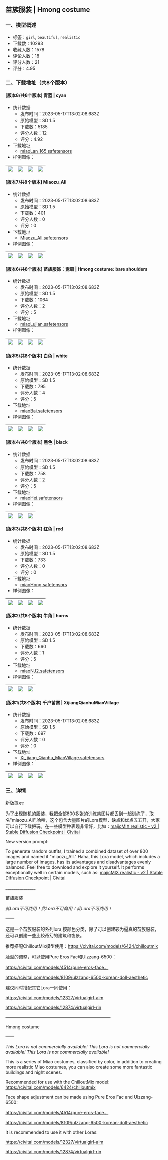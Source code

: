 ## 苗族服装 | Hmong costume
### 一、模型概述

- 标签：`girl`, `beautiful`, `realistic`
- 下载数：10293
- 收藏人数：1578
- 评论人数：18
- 评分人数：21
- 评分：4.95

### 二、下载地址（共8个版本）

#### [版本8/共8个版本] 青蓝 | cyan

- 统计数据
  - 发布时间：2023-05-17T13:02:08.683Z
  - 原始模型：SD 1.5
  - 下载数：5185
  - 评分人数：12
  - 评分：4.92
- 下载地址
  - [miaoLan_165.safetensors](https://civitai.com/api/download/models/28329)
- 样例图像：

| <img src="https://image.civitai.com/xG1nkqKTMzGDvpLrqFT7WA/3545a3bc-ca37-4b17-9e34-d62fd3b10400/width=450/318887.jpeg" /> | <img src="https://image.civitai.com/xG1nkqKTMzGDvpLrqFT7WA/ba067214-ce20-4028-3182-d0cc28997000/width=450/323737.jpeg" /> | <img src="https://image.civitai.com/xG1nkqKTMzGDvpLrqFT7WA/f9fc0c22-bdfa-4ea4-043a-c58cef034700/width=450/323740.jpeg" /> | <img src="https://image.civitai.com/xG1nkqKTMzGDvpLrqFT7WA/75cb3ab6-b4bd-45c2-3fd1-9ac3289be900/width=450/323739.jpeg" /> |
| ---- | ---- | ---- | ---- |

#### [版本7/共8个版本] Miaozu_All

- 统计数据
  - 发布时间：2023-05-17T13:02:08.683Z
  - 原始模型：SD 1.5
  - 下载数：401
  - 评分人数：0
  - 评分：0
- 下载地址
  - [Miaozu_All.safetensors](https://civitai.com/api/download/models/73108)
- 样例图像：

| <img src="https://image.civitai.com/xG1nkqKTMzGDvpLrqFT7WA/6cb3dc0e-9231-4658-b635-e902ad9127bb/width=450/816492.jpeg" /> | <img src="https://image.civitai.com/xG1nkqKTMzGDvpLrqFT7WA/b9f0325e-9d0a-40bb-9da3-ddb40812d726/width=450/815635.jpeg" /> | <img src="https://image.civitai.com/xG1nkqKTMzGDvpLrqFT7WA/7bfdf886-3f8c-4c8a-afcb-e71156df1245/width=450/815636.jpeg" /> | <img src="https://image.civitai.com/xG1nkqKTMzGDvpLrqFT7WA/f442c434-d775-45d9-af7d-5964d5e6e132/width=450/816237.jpeg" /> |
| ---- | ---- | ---- | ---- |

#### [版本6/共8个版本] 苗族服饰：露肩 | Hmong costume: bare shoulders

- 统计数据
  - 发布时间：2023-05-17T13:02:08.683Z
  - 原始模型：SD 1.5
  - 下载数：1064
  - 评分人数：2
  - 评分：5
- 下载地址
  - [miaoLujian.safetensors](https://civitai.com/api/download/models/28331)
- 样例图像：

| <img src="https://image.civitai.com/xG1nkqKTMzGDvpLrqFT7WA/79fb6227-1186-4e07-c3f5-5ca1d826ef00/width=450/318889.jpeg" /> | <img src="https://image.civitai.com/xG1nkqKTMzGDvpLrqFT7WA/18730b28-da22-4066-3bba-5627956bbc00/width=450/324382.jpeg" /> | <img src="https://image.civitai.com/xG1nkqKTMzGDvpLrqFT7WA/82bb68c0-b125-4950-9f23-e9edf63cf000/width=450/324381.jpeg" /> | <img src="https://image.civitai.com/xG1nkqKTMzGDvpLrqFT7WA/b775bdf3-d478-4bad-a1f7-5288e2e16d00/width=450/464390.jpeg" /> |
| ---- | ---- | ---- | ---- |

#### [版本5/共8个版本] 白色 | white

- 统计数据
  - 发布时间：2023-05-17T13:02:08.683Z
  - 原始模型：SD 1.5
  - 下载数：795
  - 评分人数：4
  - 评分：5
- 下载地址
  - [miaoBai.safetensors](https://civitai.com/api/download/models/28834)
- 样例图像：

| <img src="https://image.civitai.com/xG1nkqKTMzGDvpLrqFT7WA/8d8ba022-4a78-417e-e992-8208d2fbfc00/width=450/325324.jpeg" /> | <img src="https://image.civitai.com/xG1nkqKTMzGDvpLrqFT7WA/b86ec156-dd94-472a-4a4a-35d485cd7f00/width=450/325323.jpeg" /> | <img src="https://image.civitai.com/xG1nkqKTMzGDvpLrqFT7WA/313e39e3-3284-4586-c67b-1e68f145eb00/width=450/325322.jpeg" /> | <img src="https://image.civitai.com/xG1nkqKTMzGDvpLrqFT7WA/0b0cdc2b-9978-431d-94fc-d806210d1a00/width=450/325321.jpeg" /> |
| ---- | ---- | ---- | ---- |

#### [版本4/共8个版本] 黑色 | black

- 统计数据
  - 发布时间：2023-05-17T13:02:08.683Z
  - 原始模型：SD 1.5
  - 下载数：758
  - 评分人数：2
  - 评分：5
- 下载地址
  - [miaoHei.safetensors](https://civitai.com/api/download/models/28838)
- 样例图像：

| <img src="https://image.civitai.com/xG1nkqKTMzGDvpLrqFT7WA/acfa3f98-4c0b-4db0-318a-484149f00f00/width=450/325378.jpeg" /> | <img src="https://image.civitai.com/xG1nkqKTMzGDvpLrqFT7WA/6cfa56ea-f2c7-4baa-31b8-e7a6f6a3d000/width=450/325379.jpeg" /> | <img src="https://image.civitai.com/xG1nkqKTMzGDvpLrqFT7WA/eca7ef16-1516-48ee-3446-525e83c34700/width=450/325377.jpeg" /> |
| ---- | ---- | ---- |

#### [版本3/共8个版本] 红色 |  red

- 统计数据
  - 发布时间：2023-05-17T13:02:08.683Z
  - 原始模型：SD 1.5
  - 下载数：733
  - 评分人数：0
  - 评分：0
- 下载地址
  - [miaoHong.safetensors](https://civitai.com/api/download/models/28330)
- 样例图像：

| <img src="https://image.civitai.com/xG1nkqKTMzGDvpLrqFT7WA/5b0315e3-8f54-4408-cbdd-dc43da8c6000/width=450/525259.jpeg" /> | <img src="https://image.civitai.com/xG1nkqKTMzGDvpLrqFT7WA/82bb1802-97ae-4f5c-637d-26e3bc375300/width=450/525262.jpeg" /> | <img src="https://image.civitai.com/xG1nkqKTMzGDvpLrqFT7WA/56a5516d-6d9e-4cca-f3d9-33616ce61000/width=450/525265.jpeg" /> | <img src="https://image.civitai.com/xG1nkqKTMzGDvpLrqFT7WA/2bc86b1d-c5f5-4dad-3e1a-f414d84eb600/width=450/525267.jpeg" /> |
| ---- | ---- | ---- | ---- |

#### [版本2/共8个版本] 牛角 | horns

- 统计数据
  - 发布时间：2023-05-17T13:02:08.683Z
  - 原始模型：SD 1.5
  - 下载数：660
  - 评分人数：1
  - 评分：5
- 下载地址
  - [miaoNJ2.safetensors](https://civitai.com/api/download/models/28332)
- 样例图像：

| <img src="https://image.civitai.com/xG1nkqKTMzGDvpLrqFT7WA/9e13fa31-5cd9-43df-4c4d-e8cb0cbb2900/width=450/325305.jpeg" /> | <img src="https://image.civitai.com/xG1nkqKTMzGDvpLrqFT7WA/98cb42e6-94c0-43f9-d01e-c1a147902b00/width=450/325304.jpeg" /> | <img src="https://image.civitai.com/xG1nkqKTMzGDvpLrqFT7WA/faa6d7d9-15b2-4abf-d895-91bc93e53600/width=450/325303.jpeg" /> |
| ---- | ---- | ---- |

#### [版本1/共8个版本] 千户苗寨 | XijiangQianhuMiaoVillage

- 统计数据
  - 发布时间：2023-05-17T13:02:08.683Z
  - 原始模型：SD 1.5
  - 下载数：697
  - 评分人数：0
  - 评分：0
- 下载地址
  - [Xi_jiang_Qianhu_MiaoVillage.safetensors](https://civitai.com/api/download/models/28874)
- 样例图像：

| <img src="https://image.civitai.com/xG1nkqKTMzGDvpLrqFT7WA/70d937f8-7a63-412c-18b0-7cb768218f00/width=450/325735.jpeg" /> | <img src="https://image.civitai.com/xG1nkqKTMzGDvpLrqFT7WA/ba8cd18a-6f58-41d0-fb81-17683292f500/width=450/325734.jpeg" /> | <img src="https://image.civitai.com/xG1nkqKTMzGDvpLrqFT7WA/87ce140d-8389-4944-f54e-0bd279c13600/width=450/325733.jpeg" /> | <img src="https://image.civitai.com/xG1nkqKTMzGDvpLrqFT7WA/a2e7cc6c-bcf2-45b1-a0e9-11c0e0a5a300/width=450/325732.jpeg" /> |
| ---- | ---- | ---- | ---- |


### 三、详情
<p>新版提示:</p><p>为了出现随机的服装，我把全部800多张的训练集图片都丢到一起训练了，取名"miaozu_All",哈哈，这个包含大量图片的Lora模型，缺点和优点五五开，大家可以自行下载把玩。在一些模型种表现非常好，比如：<a target="_blank" rel="ugc" href="https://civitai.com/models/43331?modelVersionId=48289">majicMIX realistic - v2 | Stable Diffusion Checkpoint | Civitai </a></p><p></p><p></p><p>New version prompt:</p><p>To generate random outfits, I trained a combined dataset of over 800 images and named it "miaozu_All." Haha, this Lora model, which includes a large number of images, has its advantages and disadvantages evenly balanced. Feel free to download and explore it yourself. It performs exceptionally well in certain models, such as: <a target="_blank" rel="ugc" href="https://civitai.com/models/43331?modelVersionId=48289">majicMIX realistic - v2 | Stable Diffusion Checkpoint | Civitai </a></p><p></p><p>_______________</p><p></p><p></p><p></p><p></p><p>苗族服装</p><p><em>此Lora不可商用！此Lora不可商用！此Lora不可商用！</em></p><p><em>——</em></p><p>这是一个苗族服装的系列lora,按颜色分类，除了可以创建较为逼真的苗族服装，还可以创建一些比较奇幻的建筑和夜景。</p><p>推荐搭配ChilloutMix模型使用：<a target="_blank" rel="ugc" href="https://civitai.com/models/6424/chilloutmix">https://civitai.com/models/6424/chilloutmix</a></p><p>脸型的调整，可以使用Pure Eros Fac和Ulzzang-6500：</p><p><a target="_blank" rel="ugc" href="https://civitai.com/models/4514/pure-eros-face，">https://civitai.com/models/4514/pure-eros-face，</a></p><p><a target="_blank" rel="ugc" href="https://civitai.com/models/8109/ulzzang-6500-korean-doll-aesthetic">https://civitai.com/models/8109/ulzzang-6500-korean-doll-aesthetic</a></p><p>建议同时搭配其它Lora一同使用：</p><p><a target="_blank" rel="ugc" href="https://civitai.com/models/12327/virtualgirl-aim">https://civitai.com/models/12327/virtualgirl-aim</a></p><p><a target="_blank" rel="ugc" href="https://civitai.com/models/12874/virtualgirl-rin">https://civitai.com/models/12874/virtualgirl-rin</a></p><p></p><p>————————————————————————</p><p></p><p>Hmong costume</p><p>——</p><p><em>This Lora is not commercially available! This Lora is not commercially available! This Lora is not commercially available!</em></p><p></p><p>This is a series of Miao costumes, classified by color, in addition to creating more realistic Miao costumes, you can also create some more fantastic buildings and night scenes.</p><p>Recommended for use with the ChilloutMix model: <a target="_blank" rel="ugc" href="https://civitai.com/models/6424/chilloutmix">https://civitai.com/models/6424/chilloutmix</a></p><p>Face shape adjustment can be made using Pure Eros Fac and Ulzzang-6500:</p><p><a target="_blank" rel="ugc" href="https://civitai.com/models/4514/pure-eros-face，">https://civitai.com/models/4514/pure-eros-face，</a></p><p><a target="_blank" rel="ugc" href="https://civitai.com/models/8109/ulzzang-6500-korean-doll-aesthetic">https://civitai.com/models/8109/ulzzang-6500-korean-doll-aesthetic</a></p><p>It is recommended to use it with other Loras:</p><p><a target="_blank" rel="ugc" href="https://civitai.com/models/12327/virtualgirl-aim">https://civitai.com/models/12327/virtualgirl-aim</a></p><p><a target="_blank" rel="ugc" href="https://civitai.com/models/12874/virtualgirl-rin">https://civitai.com/models/12874/virtualgirl-rin</a></p><p></p>